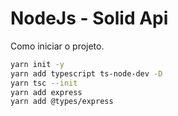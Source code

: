 # NodeJs - Solid Api

Como iniciar o projeto.

```bash
yarn init -y
yarn add typescript ts-node-dev -D
yarn tsc --init
yarn add express
yarn add @types/express
```

